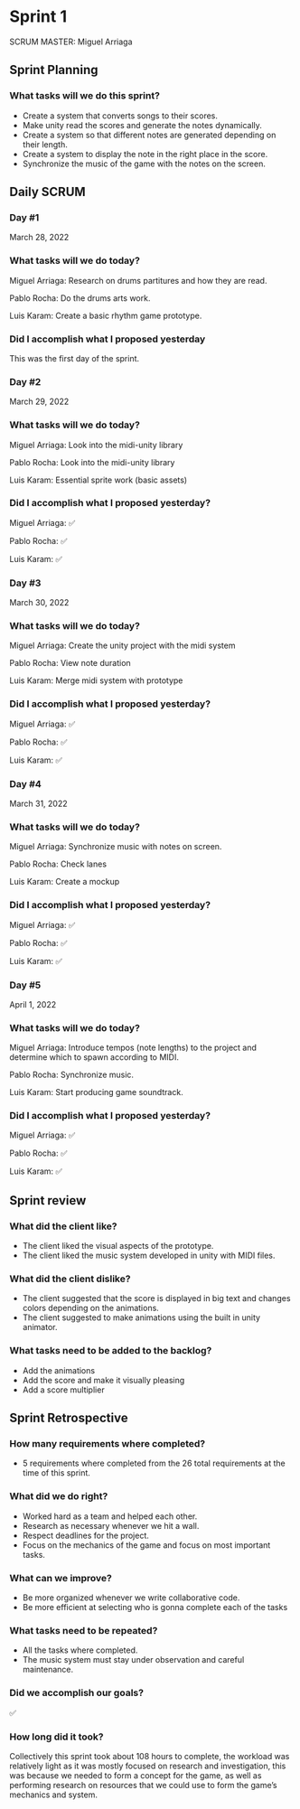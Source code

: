 # Sprint 1

SCRUM MASTER: Miguel Arriaga

## Sprint Planning

### What tasks will we do this sprint?

- Create a system that converts songs to their scores.
- Make unity read the scores and generate the notes dynamically.
- Create a system so that different notes are generated depending on their length.
- Create a system to display the note in the right place in the score.
- Synchronize the music of the game with the notes on the screen.

## Daily SCRUM

### Day #1

March 28, 2022 

### What tasks will we do today?

Miguel Arriaga: Research on drums partitures and how they are read.

Pablo Rocha:  Do the drums arts work.

Luis Karam: Create a basic rhythm game prototype.

### Did I accomplish what I proposed yesterday

This was the first day of the sprint.

### Day #2

March 29, 2022 

### What tasks will we do today?

Miguel Arriaga: Look into the midi-unity library

Pablo Rocha: Look into the midi-unity library

Luis Karam: Essential sprite work (basic assets)

### Did I accomplish what I proposed yesterday?

Miguel Arriaga: ✅

Pablo Rocha: ✅

Luis Karam: ✅

### Day #3

March 30, 2022

### What tasks will we do today?

Miguel Arriaga: Create the unity project with the midi system

Pablo Rocha: View note duration

Luis Karam: Merge midi system with prototype

### Did I accomplish what I proposed yesterday?

Miguel Arriaga: ✅

Pablo Rocha: ✅

Luis Karam: ✅

### Day #4

March 31, 2022

### What tasks will we do today?

Miguel Arriaga: Synchronize music with notes on screen.

Pablo Rocha: Check lanes

Luis Karam: Create a mockup

### Did I accomplish what I proposed yesterday?

Miguel Arriaga: ✅

Pablo Rocha: ✅

Luis Karam: ✅

### Day #5

April 1, 2022

### What tasks will we do today?

Miguel Arriaga: Introduce tempos (note lengths) to the project and determine which to spawn according to MIDI.

Pablo Rocha: Synchronize music.

Luis Karam: Start producing game soundtrack.

### Did I accomplish what I proposed yesterday?

Miguel Arriaga: ✅

Pablo Rocha: ✅

Luis Karam: ✅

## Sprint review

### What did the client like?

- The client liked the visual aspects of the prototype.
- The client liked the music system developed in unity with MIDI files.

### What did the client dislike?

- The client suggested that the score is displayed in big text and changes colors depending on the animations.
- The client suggested to make animations using the built in unity animator.

### What tasks need to be added to the backlog?

- Add the animations
- Add the score and make it visually pleasing
- Add a score multiplier

## Sprint Retrospective

### How many requirements where completed?

- 5 requirements where completed from the 26 total requirements at the time of this sprint.

### What did we do right?

- Worked hard as a team and helped each other.
- Research as necessary whenever we hit a wall.
- Respect deadlines for the project.
- Focus on the mechanics of the game and focus on most important tasks.

### What can we improve?

- Be more organized whenever we write collaborative code.
- Be more efficient at selecting who is gonna complete each of the tasks

### What tasks need to be repeated?

- All the tasks where completed.
- The music system must stay under observation and careful maintenance.

### Did we accomplish our goals?

✅

### How long did it took?

Collectively this sprint took about 108 hours to complete, the workload was relatively light as it was mostly focused on research and investigation, this was because we needed to form a concept for the game, as well as performing research on resources that we could use to form the game’s mechanics and system.